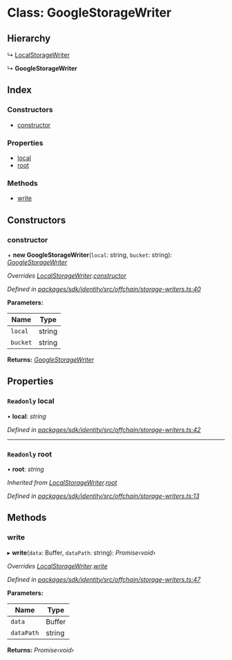 # Class: GoogleStorageWriter

## Hierarchy

  ↳ [LocalStorageWriter](_offchain_storage_writers_.localstoragewriter.md)

  ↳ **GoogleStorageWriter**

## Index

### Constructors

* [constructor](_offchain_storage_writers_.googlestoragewriter.md#constructor)

### Properties

* [local](_offchain_storage_writers_.googlestoragewriter.md#readonly-local)
* [root](_offchain_storage_writers_.googlestoragewriter.md#readonly-root)

### Methods

* [write](_offchain_storage_writers_.googlestoragewriter.md#write)

## Constructors

###  constructor

\+ **new GoogleStorageWriter**(`local`: string, `bucket`: string): *[GoogleStorageWriter](_offchain_storage_writers_.googlestoragewriter.md)*

*Overrides [LocalStorageWriter](_offchain_storage_writers_.localstoragewriter.md).[constructor](_offchain_storage_writers_.localstoragewriter.md#constructor)*

*Defined in [packages/sdk/identity/src/offchain/storage-writers.ts:40](https://github.com/celo-org/celo-monorepo/blob/master/packages/sdk/identity/src/offchain/storage-writers.ts#L40)*

**Parameters:**

Name | Type |
------ | ------ |
`local` | string |
`bucket` | string |

**Returns:** *[GoogleStorageWriter](_offchain_storage_writers_.googlestoragewriter.md)*

## Properties

### `Readonly` local

• **local**: *string*

*Defined in [packages/sdk/identity/src/offchain/storage-writers.ts:42](https://github.com/celo-org/celo-monorepo/blob/master/packages/sdk/identity/src/offchain/storage-writers.ts#L42)*

___

### `Readonly` root

• **root**: *string*

*Inherited from [LocalStorageWriter](_offchain_storage_writers_.localstoragewriter.md).[root](_offchain_storage_writers_.localstoragewriter.md#readonly-root)*

*Defined in [packages/sdk/identity/src/offchain/storage-writers.ts:13](https://github.com/celo-org/celo-monorepo/blob/master/packages/sdk/identity/src/offchain/storage-writers.ts#L13)*

## Methods

###  write

▸ **write**(`data`: Buffer, `dataPath`: string): *Promise‹void›*

*Overrides [LocalStorageWriter](_offchain_storage_writers_.localstoragewriter.md).[write](_offchain_storage_writers_.localstoragewriter.md#write)*

*Defined in [packages/sdk/identity/src/offchain/storage-writers.ts:47](https://github.com/celo-org/celo-monorepo/blob/master/packages/sdk/identity/src/offchain/storage-writers.ts#L47)*

**Parameters:**

Name | Type |
------ | ------ |
`data` | Buffer |
`dataPath` | string |

**Returns:** *Promise‹void›*
